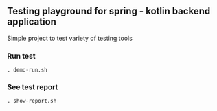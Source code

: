 ## Testing playground for spring - kotlin backend application
Simple project to test variety of testing tools

### Run test
`. demo-run.sh`

### See test report
`. show-report.sh`

